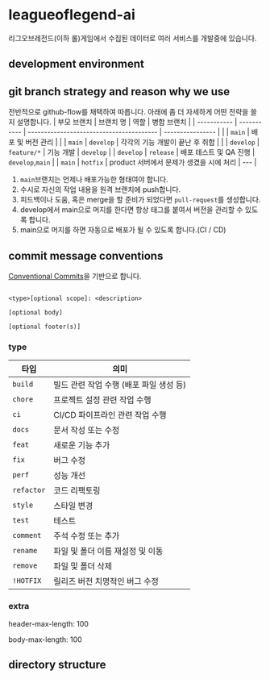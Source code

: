 # leagueoflegend-ai

리그오브레전드(이하 롤)게임에서 수집된 데이터로 여러 서비스를 개발중에 있습니다.

## development environment

## git branch strategy and reason why we use

전반적으로 github-flow를 채택하여 따릅니다. 아래에 좀 더 자세하게 어떤 전략을 쓸지 설명합니다.
| 부모 브랜치 | 브랜치 명 | 역할 | 병합 브랜치 |
| ----------- | ----------- | ---------------------------------------- | ---------------- |
| | `main` | 배포 및 버전 관리 | |
| `main` | `develop` | 각각의 기능 개발이 끝난 후 취합 | |
| `develop` | `feature/*` | 기능 개발 | `develop` |
| `develop` | `release` | 배포 테스트 및 QA 진행 | `develop`,`main` |
| `main` | `hotfix` | product 서버에서 문제가 생겼을 시에 처리 | --- |

1. `main`브랜치는 언제나 배포가능한 형태여야 합니다.
2. 수시로 자신의 작업 내용을 원격 브랜치에 push합니다.
3. 피드백이나 도움, 혹은 merge을 할 준비가 되었다면 `pull-request`를 생성합니다.
4. develop에서 main으로 머지를 한다면 항상 태그를 붙여서 버전을 관리할 수 있도록 합니다.
5. main으로 머지를 하면 자동으로 배포가 될 수 있도록 합니다.(CI / CD)

## commit message conventions

[Conventional Commits](https://www.conventionalcommits.org/)을 기반으로 합니다.

```text

<type>[optional scope]: <description>

[optional body]

[optional footer(s)]

```

### type

| 타입       | 의미                                    |
| ---------- | --------------------------------------- |
| `build`    | 빌드 관련 작업 수행 (배포 파일 생성 등) |
| `chore`    | 프로젝트 설정 관련 작업 수행            |
| `ci`       | CI/CD 파이프라인 관련 작업 수행         |
| `docs`     | 문서 작성 또는 수정                     |
| `feat`     | 새로운 기능 추가                        |
| `fix`      | 버그 수정                               |
| `perf`     | 성능 개선                               |
| `refactor` | 코드 리팩토링                           |
| `style`    | 스타일 변경                             |
| `test`     | 테스트                                  |
| `comment`  | 주석 수정 또는 추가                     |
| `rename`   | 파일 및 폴더 이름 재설정 및 이동        |
| `remove`   | 파일 및 폴더 삭제                       |
| `!HOTFIX`  | 릴리즈 버전 치명적인 버그 수정          |

### extra

header-max-length: 100

body-max-length: 100

## directory structure
